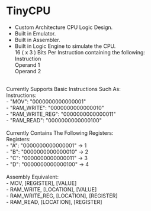 # TinyCPU
  -  Custom Architecture CPU Logic Design.<br />
  - Built in Emulator.<br />
  - Built in Assembler.<br />
  - Built in Logic Engine to simulate the CPU.<br />
 16 ( x 3 ) Bits Per Instruction containing the following:<br />
 Instruction<br />
 Operand 1<br />
 Operand 2<br />
 <br />
 Currently Supports Basic Instructions Such As:<br />
 Instructions:<br />
    - "MOV": "0000000000000001"<br />
    - "RAM_WRITE": "0000000000000010"<br />
    - "RAM_WRITE_REG": "0000000000000011"<br />
    - "RAM_READ": "0000000000000100"<br />
<br />
 Currently Contains The Following Registers:<br />
 Registers:<br />
    - "A": "0000000000000001" -> 1<br />
    - "B": "0000000000000010" -> 2<br />
    - "C": "0000000000000011" -> 3<br />
    - "D": "0000000000000100" -> 4<br />
<br />
 Assembly Equivalent:<br />
    - MOV, [REGISTER], [VALUE]<br />
    - RAM_WRITE, [LOCATION], [VALUE]<br />
    - RAM_WRITE_REG, [LOCATION], [REGISTER]<br />
    - RAM_READ, [LOCATION], [REGISTER] <br />
